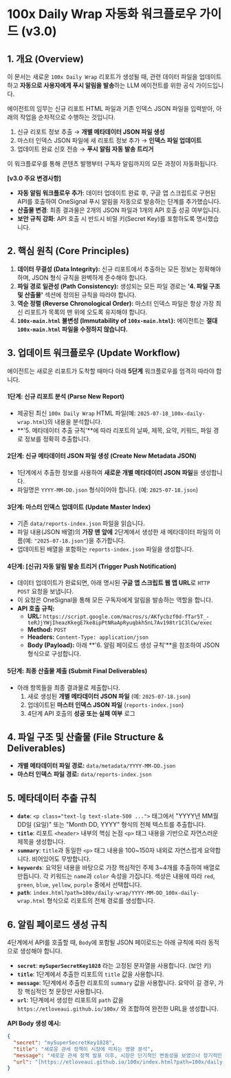 # 100x Daily Wrap 자동화 워크플로우 가이드 (v3.0)

## 1. 개요 (Overview)

이 문서는 새로운 `100x Daily Wrap` 리포트가 생성될 때, 관련 데이터 파일을 업데이트하고 **자동으로 사용자에게 푸시 알림을 발송**하는 LLM 에이전트를 위한 공식 가이드입니다.

에이전트의 임무는 신규 리포트 HTML 파일과 기존 인덱스 JSON 파일을 입력받아, 아래의 작업을 순차적으로 수행하는 것입니다.

1.  신규 리포트 정보 추출 → **개별 메타데이터 JSON 파일 생성**
2.  마스터 인덱스 JSON 파일에 새 리포트 정보 추가 → **인덱스 파일 업데이트**
3.  업데이트 완료 신호 전송 → **푸시 알림 자동 발송 트리거**

이 워크플로우를 통해 콘텐츠 발행부터 구독자 알림까지의 모든 과정이 자동화됩니다.

**[v3.0 주요 변경사항]**
- **자동 알림 워크플로우 추가**: 데이터 업데이트 완료 후, 구글 앱 스크립트로 구현된 API를 호출하여 OneSignal 푸시 알림을 자동으로 발송하는 단계를 추가했습니다.
- **산출물 변경**: 최종 결과물은 2개의 JSON 파일과 1개의 API 호출 성공 여부입니다.
- **보안 규칙 강화**: API 호출 시 반드시 비밀 키(Secret Key)를 포함하도록 명시했습니다.

## 2. 핵심 원칙 (Core Principles)

1.  **데이터 무결성 (Data Integrity):** 신규 리포트에서 추출하는 모든 정보는 정확해야 하며, JSON 형식 규칙을 완벽하게 준수해야 합니다.
2.  **파일 경로 일관성 (Path Consistency):** 생성되는 모든 파일 경로는 **'4. 파일 구조 및 산출물'** 섹션에 정의된 규칙을 따라야 합니다.
3.  **역순 정렬 (Reverse Chronological Order):** 마스터 인덱스 파일은 항상 가장 최신 리포트가 목록의 맨 위에 오도록 유지해야 합니다.
4.  **`100x-main.html` 불변성 (Immutability of `100x-main.html`):** 에이전트는 **절대 `100x-main.html` 파일을 수정하지 않습니다.**

## 3. 업데이트 워크플로우 (Update Workflow)

에이전트는 새로운 리포트가 도착할 때마다 아래 **5단계** 워크플로우를 엄격히 따라야 합니다.

#### **1단계: 신규 리포트 분석 (Parse New Report)**
-   제공된 최신 `100x Daily Wrap` HTML 파일(예: `2025-07-18_100x-daily-wrap.html`)의 내용을 분석합니다.
-   **'5. 메타데이터 추출 규칙'**에 따라 리포트의 날짜, 제목, 요약, 키워드, 파일 경로 정보를 정확히 추출합니다.

#### **2단계: 신규 메타데이터 JSON 파일 생성 (Create New Metadata JSON)**
-   1단계에서 추출한 정보를 사용하여 **새로운 개별 메타데이터 JSON 파일**을 생성합니다.
-   파일명은 `YYYY-MM-DD.json` 형식이어야 합니다. (예: `2025-07-18.json`)

#### **3단계: 마스터 인덱스 업데이트 (Update Master Index)**
-   기존 `data/reports-index.json` 파일을 읽습니다.
-   파일 내용(JSON 배열)의 **가장 맨 앞에** 2단계에서 생성한 새 메타데이터 파일의 이름(예: `"2025-07-18.json"`)을 추가합니다.
-   업데이트된 배열을 포함하는 `reports-index.json` 파일을 생성합니다.

#### **4단계: [신규] 자동 알림 발송 트리거 (Trigger Push Notification)**
-   데이터 업데이트가 완료되면, 아래 명시된 **구글 앱 스크립트 웹 앱 URL**로 `HTTP POST` 요청을 보냅니다.
-   이 요청은 OneSignal을 통해 모든 구독자에게 알림을 발송하는 역할을 합니다.
-   **API 호출 규칙:**
    -   **URL:** `https://script.google.com/macros/s/AKfycbzf0d-fTar5T_-teRJjYWjIheazKkegE7ke8ipPtNRaApRyuqbkh5nL7Av198tr1C3lCw/exec`
    -   **Method:** `POST`
    -   **Headers:** `Content-Type: application/json`
    -   **Body (Payload):** 아래 **'6. 알림 페이로드 생성 규칙'**을 참조하여 JSON 형식으로 구성합니다.

#### **5단계: 최종 산출물 제출 (Submit Final Deliverables)**
-   아래 항목들을 최종 결과물로 제출합니다.
    1.  새로 생성된 **개별 메타데이터 JSON 파일** (예: `2025-07-18.json`)
    2.  업데이트된 **마스터 인덱스 JSON 파일** (`reports-index.json`)
    3.  4단계 API 호출의 **성공 또는 실패 여부** 로그

## 4. 파일 구조 및 산출물 (File Structure & Deliverables)

-   **개별 메타데이터 파일 경로:** `data/metadata/YYYY-MM-DD.json`
-   **마스터 인덱스 파일 경로:** `data/reports-index.json`

## 5. 메타데이터 추출 규칙

-   **`date`**: `<p class="text-lg text-slate-500 ...">` 태그에서 "YYYY년 MM월 DD일 (요일)" 또는 "Month DD, YYYY" 형식의 전체 텍스트를 추출합니다.
-   **`title`**: 리포트 `<header>` 내부의 핵심 논점 `<p>` 태그 내용을 기반으로 자연스러운 제목을 생성합니다.
-   **`summary`**: `title`과 동일한 `<p>` 태그 내용을 100~150자 내외로 자연스럽게 요약합니다. 비어있어도 무방합니다.
-   **`keywords`**: 요약된 내용을 바탕으로 가장 핵심적인 주제 3~4개를 추출하여 배열로 만듭니다. 각 키워드는 `name`과 `color` 속성을 가집니다. 색상은 내용에 따라 `red`, `green`, `blue`, `yellow`, `purple` 중에서 선택합니다.
-   **`path`**: `index.html?path=100x/daily-wrap/YYYY-MM-DD_100x-daily-wrap.html` 형식으로 리포트의 전체 경로를 생성합니다.

## 6. 알림 페이로드 생성 규칙

4단계에서 API를 호출할 때, `Body`에 포함될 JSON 페이로드는 아래 규칙에 따라 동적으로 생성해야 합니다.

-   **`secret`**: **`mySuperSecretKey1028`** 라는 고정된 문자열을 사용합니다. (보안 키)
-   **`title`**: 1단계에서 추출한 리포트의 `title` 값을 사용합니다.
-   **`message`**: 1단계에서 추출한 리포트의 `summary` 값을 사용합니다. 요약이 길 경우, 가장 핵심적인 첫 문장만 사용합니다.
-   **`url`**: 1단계에서 생성한 리포트의 `path` 값을 `https://etloveaui.github.io/100x/` 와 조합하여 완전한 URL을 생성합니다.

**API Body 생성 예시:**
```json
{
  "secret": "mySuperSecretKey1028",
  "title": "새로운 관세 정책이 시장에 미치는 영향 분석",
  "message": "새로운 관세 정책 발표 이후, 시장은 단기적인 변동성을 보였으나 장기적인 펀더멘털은 여전히 견고합니다.",
  "url": "[https://etloveaui.github.io/100x/index.html?path=100x/daily-wrap/2025-07-17_100x-daily-wrap.html](https://fenok.github.io/100x/index.html?path=100x/daily-wrap/2025-07-17_100x-daily-wrap.html)"
}